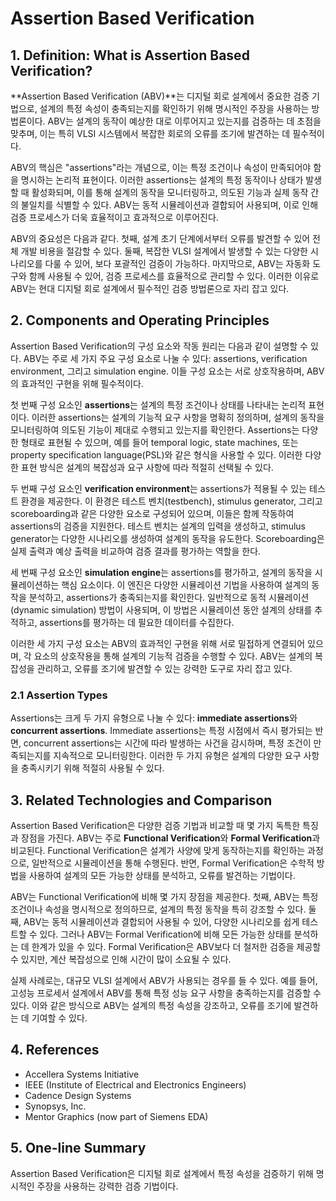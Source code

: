 # Assertion Based Verification

## 1. Definition: What is **Assertion Based Verification**?
**Assertion Based Verification (ABV)**는 디지털 회로 설계에서 중요한 검증 기법으로, 설계의 특정 속성이 충족되는지를 확인하기 위해 명시적인 주장을 사용하는 방법론이다. ABV는 설계의 동작이 예상한 대로 이루어지고 있는지를 검증하는 데 초점을 맞추며, 이는 특히 VLSI 시스템에서 복잡한 회로의 오류를 조기에 발견하는 데 필수적이다. 

ABV의 핵심은 "assertions"라는 개념으로, 이는 특정 조건이나 속성이 만족되어야 함을 명시하는 논리적 표현이다. 이러한 assertions는 설계의 특정 동작이나 상태가 발생할 때 활성화되며, 이를 통해 설계의 동작을 모니터링하고, 의도된 기능과 실제 동작 간의 불일치를 식별할 수 있다. ABV는 동적 시뮬레이션과 결합되어 사용되며, 이로 인해 검증 프로세스가 더욱 효율적이고 효과적으로 이루어진다.

ABV의 중요성은 다음과 같다. 첫째, 설계 초기 단계에서부터 오류를 발견할 수 있어 전체 개발 비용을 절감할 수 있다. 둘째, 복잡한 VLSI 설계에서 발생할 수 있는 다양한 시나리오를 다룰 수 있어, 보다 포괄적인 검증이 가능하다. 마지막으로, ABV는 자동화 도구와 함께 사용될 수 있어, 검증 프로세스를 효율적으로 관리할 수 있다. 이러한 이유로 ABV는 현대 디지털 회로 설계에서 필수적인 검증 방법론으로 자리 잡고 있다.

## 2. Components and Operating Principles
Assertion Based Verification의 구성 요소와 작동 원리는 다음과 같이 설명할 수 있다. ABV는 주로 세 가지 주요 구성 요소로 나눌 수 있다: assertions, verification environment, 그리고 simulation engine. 이들 구성 요소는 서로 상호작용하며, ABV의 효과적인 구현을 위해 필수적이다.

첫 번째 구성 요소인 **assertions**는 설계의 특정 조건이나 상태를 나타내는 논리적 표현이다. 이러한 assertions는 설계의 기능적 요구 사항을 명확히 정의하며, 설계의 동작을 모니터링하여 의도된 기능이 제대로 수행되고 있는지를 확인한다. Assertions는 다양한 형태로 표현될 수 있으며, 예를 들어 temporal logic, state machines, 또는 property specification language(PSL)와 같은 형식을 사용할 수 있다. 이러한 다양한 표현 방식은 설계의 복잡성과 요구 사항에 따라 적절히 선택될 수 있다.

두 번째 구성 요소인 **verification environment**는 assertions가 적용될 수 있는 테스트 환경을 제공한다. 이 환경은 테스트 벤치(testbench), stimulus generator, 그리고 scoreboarding과 같은 다양한 요소로 구성되어 있으며, 이들은 함께 작동하여 assertions의 검증을 지원한다. 테스트 벤치는 설계의 입력을 생성하고, stimulus generator는 다양한 시나리오를 생성하여 설계의 동작을 유도한다. Scoreboarding은 실제 출력과 예상 출력을 비교하여 검증 결과를 평가하는 역할을 한다.

세 번째 구성 요소인 **simulation engine**는 assertions를 평가하고, 설계의 동작을 시뮬레이션하는 핵심 요소이다. 이 엔진은 다양한 시뮬레이션 기법을 사용하여 설계의 동작을 분석하고, assertions가 충족되는지를 확인한다. 일반적으로 동적 시뮬레이션(dynamic simulation) 방법이 사용되며, 이 방법은 시뮬레이션 동안 설계의 상태를 추적하고, assertions를 평가하는 데 필요한 데이터를 수집한다.

이러한 세 가지 구성 요소는 ABV의 효과적인 구현을 위해 서로 밀접하게 연결되어 있으며, 각 요소의 상호작용을 통해 설계의 기능적 검증을 수행할 수 있다. ABV는 설계의 복잡성을 관리하고, 오류를 조기에 발견할 수 있는 강력한 도구로 자리 잡고 있다.

### 2.1 Assertion Types
Assertions는 크게 두 가지 유형으로 나눌 수 있다: **immediate assertions**와 **concurrent assertions**. Immediate assertions는 특정 시점에서 즉시 평가되는 반면, concurrent assertions는 시간에 따라 발생하는 사건을 감시하며, 특정 조건이 만족되는지를 지속적으로 모니터링한다. 이러한 두 가지 유형은 설계의 다양한 요구 사항을 충족시키기 위해 적절히 사용될 수 있다.

## 3. Related Technologies and Comparison
Assertion Based Verification은 다양한 검증 기법과 비교할 때 몇 가지 독특한 특징과 장점을 가진다. ABV는 주로 **Functional Verification**와 **Formal Verification**과 비교된다. Functional Verification은 설계가 사양에 맞게 동작하는지를 확인하는 과정으로, 일반적으로 시뮬레이션을 통해 수행된다. 반면, Formal Verification은 수학적 방법을 사용하여 설계의 모든 가능한 상태를 분석하고, 오류를 발견하는 기법이다.

ABV는 Functional Verification에 비해 몇 가지 장점을 제공한다. 첫째, ABV는 특정 조건이나 속성을 명시적으로 정의하므로, 설계의 특정 동작을 특히 강조할 수 있다. 둘째, ABV는 동적 시뮬레이션과 결합되어 사용될 수 있어, 다양한 시나리오를 쉽게 테스트할 수 있다. 그러나 ABV는 Formal Verification에 비해 모든 가능한 상태를 분석하는 데 한계가 있을 수 있다. Formal Verification은 ABV보다 더 철저한 검증을 제공할 수 있지만, 계산 복잡성으로 인해 시간이 많이 소요될 수 있다.

실제 사례로는, 대규모 VLSI 설계에서 ABV가 사용되는 경우를 들 수 있다. 예를 들어, 고성능 프로세서 설계에서 ABV를 통해 특정 성능 요구 사항을 충족하는지를 검증할 수 있다. 이와 같은 방식으로 ABV는 설계의 특정 속성을 강조하고, 오류를 조기에 발견하는 데 기여할 수 있다.

## 4. References
- Accellera Systems Initiative
- IEEE (Institute of Electrical and Electronics Engineers)
- Cadence Design Systems
- Synopsys, Inc.
- Mentor Graphics (now part of Siemens EDA)

## 5. One-line Summary
Assertion Based Verification은 디지털 회로 설계에서 특정 속성을 검증하기 위해 명시적인 주장을 사용하는 강력한 검증 기법이다.